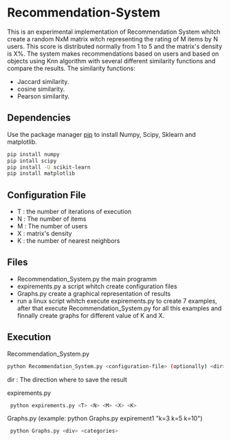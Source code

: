 # Recommendation-System


Τhis is an experimental implementation of Recommendation System whitch create a random NxM matrix witch representing the rating of Μ items by Ν users. This score is distributed normally from 1 to 5 and the matrix's density is X%.
The system  makes recommendations based on users and based on objects using Knn algorithm with several different similarity functions and compare the results.
 The similarity functions:
 - Jaccard similarity.
 - cosine similarity.
 - Pearson similarity.

## Dependencies

Use the package manager [pip](https://pip.pypa.io/en/stable/) to install Numpy, Scipy, Sklearn and matplotlib.

```bash
pip install numpy
pip intall scipy
pip install -U scikit-learn
pip install matplotlib
```

## Configuration File
   - T : the number of iterations of execution
   - Ν : The number of items
   - Μ : The number of users
   - Χ : matrix's density
   - Κ : the number of nearest neighbors


## Files
   - Recommendation_System.py
      the main programm
   - expirements.py
      a script whitch create configuration files
   - Graphs.py
      create a graphical representation of results 
   - run
       a linux script whitch execute expirements.py to create 7 examples, after that execute Recommendation_System.py for all this examples and finnally create graphs for different value of K and X.
       

 ## Execution  
 Recommendation_System.py
 ```bash
 python Recommendation_System.py <configuration-file> (optionally) <dir>
 ```
 dir : The direction where to save the result
 
 expirements.py
 ```bash
  python expirements.py <T> <N> <M> <X> <K>
 ``` 
 Graphs.py (example: python Graphs.py expirement1 "k=3 k=5 k=10")
 ```bash
  python Graphs.py <div> <categories>
 ```

